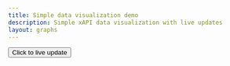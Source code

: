 ```yaml
---
title: Simple data visualization demo
description: Simple xAPI data visualization with live updates
layout: graphs
---
```



<div id='graphContainer'>
    <div id='lrsMovement' class='container'>
    </div>
</div>
<div id="buttons"><button id="liveUpdate" class="clear">Click to live update</button></div>
<span id='status'></span>
<script>
var N_SAMPLES = 100; //number of acc samples to show
var wrapper = ADL.XAPIWrapper;
wrapper.changeConfig({'endpoint': "https://htk.tlu.ee/lrs/data/xAPI/",
    'auth':  "Basic " + toBase64('4da0d771a634c608ff4c4730ba17fd8d9bc8ba8a:d753b5bf345d2c19e535f848cd350c0e9482f990')
});

var dotsHandle=null;
var queryHandle=null;
var updating = false;



var search = ADL.XAPIWrapper.searchParams();
search['verb'] = ADL.verbs.experienced.id;

var chart=null; // where the movement line chart will be drawn


var query = function(){
    // We start putting dots while we make the query
    document.querySelector('#status').innerHTML = 'Fetching data';
    dotsHandle = setInterval(function(){
        document.querySelector('#status').innerHTML += '.';
    }, 500);

    // asynchronous call
    ADL.XAPIWrapper.getStatements(search, null,
       function getmore(r){
          var res = JSON.parse(r.response);
          //ADL.XAPIWrapper.log(res.statements);
          console.log("Received "+res.statements.length+" from "+res.statements[0].stored+" to "+res.statements[res.statements.length-1].stored);
          //We extract the samples to display
          var samples = [];
          for(var i=0; i<res.statements.length; i++){
              var st = res.statements[i];
              console.log("Processing statement "+st);
              if(st.object.definition.extensions && st.object.definition.extensions["https://github.com/lprisan/classroom-tracker-app/"]){//If it's a classroom tracker statement
                  samples = samples.concat(st.object.definition.extensions["https://github.com/lprisan/classroom-tracker-app/"].accelData);
              }
          }
          if(samples.length>=N_SAMPLES){
                //sort from higher (newer) to lower
                samples = samples.sort(function(a,b) {return (a.timestamp > b.timestamp) ? -1 : ((b.timestamp > a.timestamp) ? 1 : 0);} ).slice(0,N_SAMPLES);
          }else{
              if (res.more && res.more !== ""){
                 ADL.XAPIWrapper.getStatements(search, res.more, getmore);
              }
          }

          clearInterval(dotsHandle); //stop the dots
          document.getElementById("status").innerHTML = "";

          console.log(JSON.stringify(samples));
          drawGraph(samples);

       });


}



var drawGraph = function(data){

    var data1 = ['data1'];
    var times = ['times'];
    data.forEach(function(d) {
        times.push(new Date(d.timestamp));
        data1.push(d.change);
    });

    console.log("generating graph for "+JSON.stringify(data1));

    if(!chart){
        chart = c3.generate({
            bindto: '#lrsMovement',
            data: {
              columns: [
                data1
              ]
            }
        });
    }else{
        chart.load({
            columns: [
                data1
            ]
        });
    }

}

//Button toggles the live update
document.getElementById("liveUpdate").addEventListener("click", function(){
    if(updating){//we were updating, stop doing the queries
        updating=false;
        document.getElementById("liveUpdate").innerHTML = "Click to live update";
        clearInterval(queryHandle); //stop the dots
        document.getElementById("status").innerHTML = "";

    }
    else{
        updating=true;
        queryHandle = setInterval(query, 2000);
        document.getElementById("liveUpdate").innerHTML = "Click to STOP live update";
    }
});

query();
</script>

